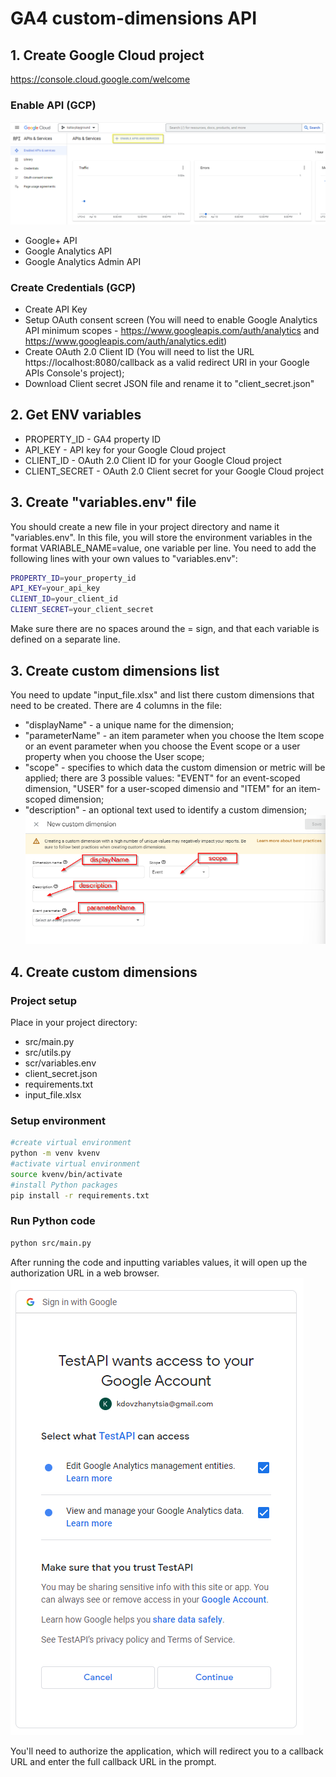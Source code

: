 # GA4 custom-dimensions API

## 1. Create Google Cloud project
https://console.cloud.google.com/welcome

### Enable API (GCP)
![Alt text](/pix/enableapi.png)
- Google+ API
- Google Analytics API
- Google Analytics Admin API

### Create Credentials (GCP)
- Create API Key
- Setup OAuth consent screen (You will need to enable Google Analytics API minimum scopes - https://www.googleapis.com/auth/analytics and https://www.googleapis.com/auth/analytics.edit)
- Create OAuth 2.0 Client ID (You will need to list the URL https://localhost:8080/callback as a valid redirect URI in your Google APIs Console's project);
- Download Client secret JSON file and rename it to "client_secret.json"

## 2. Get ENV variables
- PROPERTY_ID - GA4 property ID
- API_KEY - API key for your Google Cloud project
- CLIENT_ID - OAuth 2.0 Client ID for your Google Cloud project
- CLIENT_SECRET - OAuth 2.0 Client secret for your Google Cloud project

## 3. Create "variables.env" file
You should create a new file in your project directory and name it "variables.env". In this file, you will store the environment variables in the format VARIABLE_NAME=value, one variable per line. You need to add the following lines with your own values to "variables.env":
```bash
PROPERTY_ID=your_property_id
API_KEY=your_api_key
CLIENT_ID=your_client_id
CLIENT_SECRET=your_client_secret
```
Make sure there are no spaces around the = sign, and that each variable is defined on a separate line.

## 3. Create custom dimensions list
You need to update "input_file.xlsx" and list there custom dimensions that need to be created. There are 4 columns in the file:
- "displayName" - a unique name for the dimension;
- "parameterName" - an item parameter when you choose the Item scope or an event parameter when you choose the Event scope or a user property when you choose the User scope;
- "scope" - specifies to which data the custom dimension or metric will be applied; there are 3 possible values: "EVENT" for an event-scoped dimension, "USER" for a user-scoped dimensio and "ITEM" for an item-scoped dimension;
- "description" - an optional text used to identify a custom dimension;
![Alt text](/pix/cdcreate.png)

## 4. Create custom dimensions

### Project setup
Place in your project directory:
- src/main.py
- src/utils.py
- scr/variables.env
- client_secret.json
- requirements.txt
- input_file.xlsx

### Setup environment
```bash
#create virtual environment
python -m venv kvenv
#activate virtual environment
source kvenv/bin/activate
#install Python packages 
pip install -r requirements.txt
```

### Run Python code

```bash
python src/main.py
```
After running the code and inputting variables values, it will open up the authorization URL in a web browser.
![Alt text](/pix/google_accounts.png)

You'll need to authorize the application, which will redirect you to a callback URL and enter the full callback URL in the prompt.